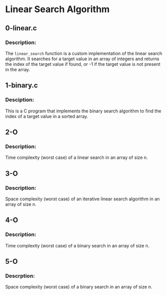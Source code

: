 # Linear Search Algorithm


## 0-linear.c

### Description:
The `linear_search` function is a custom implementation of the linear search algorithm. It searches for a target value in an array of integers and returns the index of the target value if found, or -1 if the target value is not present in the array.

## 1-binary.c
### Desciption:
This is a C program that implements the binary search algorithm to find the index of a target value in a sorted array.

## 2-O
### Description:
Time complexity (worst case) of a linear search in an array of size n.

## 3-O
### Description:
Space complexity (worst case) of an iterative linear search algorithm in an array of size n.

## 4-O
### Description:
Time complexity (worst case) of a binary search in an array of size n.

## 5-O
### Descrption:
Space complexity (worst case) of a binary search in an array of size n.